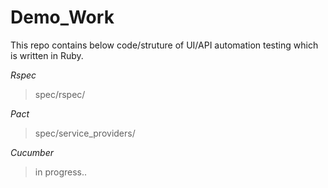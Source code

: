 # Demo_Work
This repo contains below code/struture of UI/API automation testing which is written in Ruby.

*Rspec*
 > spec/rspec/

*Pact*
 > spec/service_providers/

*Cucumber*
 > in progress..
